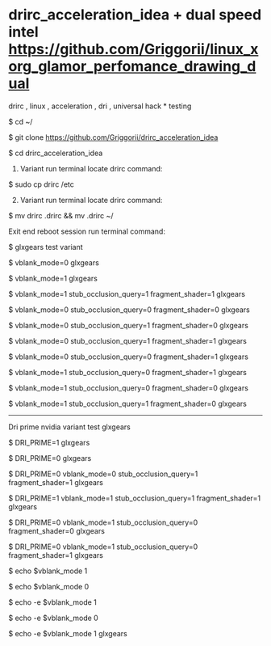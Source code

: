 # drirc_acceleration_idea + dual speed intel https://github.com/Griggorii/linux_xorg_glamor_perfomance_drawing_dual
drirc , linux , acceleration , dri , universal hack * testing

$ cd ~/

$ git clone https://github.com/Griggorii/drirc_acceleration_idea

$ cd drirc_acceleration_idea

1) Variant run terminal locate drirc command:

$ sudo cp drirc /etc

2) Variant run terminal locate drirc command:

$ mv drirc .drirc && mv .drirc ~/

Exit end reboot session run terminal command:

$ glxgears test variant

$ vblank_mode=0 glxgears

$ vblank_mode=1 glxgears

$ vblank_mode=1 stub_occlusion_query=1 fragment_shader=1 glxgears

$ vblank_mode=0 stub_occlusion_query=0 fragment_shader=0 glxgears

$ vblank_mode=0 stub_occlusion_query=1 fragment_shader=0 glxgears

$ vblank_mode=0 stub_occlusion_query=1 fragment_shader=1 glxgears

$ vblank_mode=0 stub_occlusion_query=0 fragment_shader=1 glxgears

$ vblank_mode=1 stub_occlusion_query=0 fragment_shader=1 glxgears

$ vblank_mode=1 stub_occlusion_query=0 fragment_shader=0 glxgears

$ vblank_mode=1 stub_occlusion_query=1 fragment_shader=0 glxgears

____________________________________________________________________________________

Dri prime nvidia variant test glxgears

$ DRI_PRIME=1 glxgears

$ DRI_PRIME=0 glxgears

$ DRI_PRIME=0 vblank_mode=0 stub_occlusion_query=1 fragment_shader=1 glxgears

$ DRI_PRIME=1 vblank_mode=1 stub_occlusion_query=1 fragment_shader=1 glxgears

$ DRI_PRIME=0 vblank_mode=1 stub_occlusion_query=0 fragment_shader=0 glxgears

$ DRI_PRIME=0 vblank_mode=1 stub_occlusion_query=0 fragment_shader=1 glxgears


$ echo $vblank_mode 1

$ echo $vblank_mode 0

$ echo -e $vblank_mode 1

$ echo -e $vblank_mode 0

$ echo -e $vblank_mode 1 glxgears





